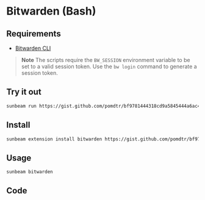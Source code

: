 # Bitwarden (Bash)

## Requirements

- [Bitwarden CLI](https://bitwarden.com/help/article/cli/)

> **Note** The scripts require the `BW_SESSION` environment variable to be set to a valid session token.
> Use the `bw login` command to generate a session token.

## Try it out

```bash
sunbeam run https://gist.github.com/pomdtr/bf9781444318cd9a5845444a6ac4f467
```

## Install

```bash
sunbeam extension install bitwarden https://gist.github.com/pomdtr/bf9781444318cd9a5845444a6ac4f467
```

## Usage

```bash
sunbeam bitwarden
```

## Code

<script src="https://gist.github.com/pomdtr/bf9781444318cd9a5845444a6ac4f467.js"></script>
